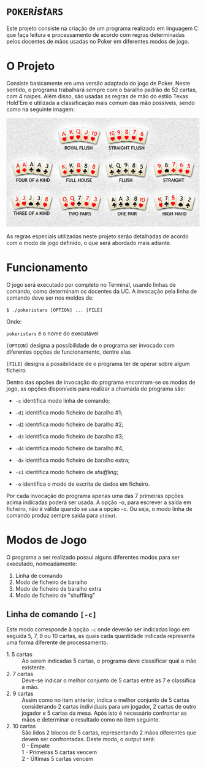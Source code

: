 # ```POKER```<i>ist</i>```ARS```

Este projeto consiste na criação de um programa realizado em linguagem C que faça leitura e processamento de acordo com regras determinadas pelos docentes de mãos usadas no Poker em diferentes modos de jogo.

# O Projeto

Consiste basicamente em uma versão adaptada do jogo de Poker. Neste sentido, o programa trabalhará sempre com o baralho padrão de 52 cartas, com 4 naipes. Além disso, são usadas as regras de mão do estilo Texas Hold'Em e utilizada a classificação mais comum das mão possíveis, sendo como na seguinte imagem:

![Classificação das Mãos](images/pokerhands.jpg)

As regras especiais utilizadas neste projeto serão detalhadas de acordo com o modo de jogo definido, o que será abordado mais adiante.

# Funcionamento

O jogo será executado por completo no Terminal, usando linhas de comando, como determinam os docentes da UC. A invocação pela linha de comando deve ser nos moldes de:

```$ ./pokeristars [OPTION] ... [FILE]```

Onde:

```pokeristars``` é o nome do executável

```[OPTION]``` designa a possibilidade de o programa ser invocado com diferentes opções de funcionamento, dentre elas

```[FILE]``` designa a possibilidade de o programa ter de operar sobre algum ficheiro

Dentro das opções de invocação do programa encontram-se os modos de jogo, as opções disponíveis para realizar a chamada do programa são:

- ```-c``` identifica modo linha de comando;

- ```-d1``` identifica modo ficheiro de baralho #1;

- ```-d2``` identifica modo ficheiro de baralho #2;

- ```-d3``` identifica modo ficheiro de baralho #3;

- ```-d4``` identifica modo ficheiro de baralho #4;

- ```-dx``` identifica modo ficheiro de baralho extra;

- ```-s1``` identifica modo ficheiro de <i>shuffling</i>;

- ```-o``` identifica o modo de escrita de dados em ficheiro.

Por cada invocação do programa apenas uma das 7 primeiras opções acima indicadas poderá ser usada. A opção -o, para escrever a saı́da em ficheiro, não é válida quando se usa a opção -c. Ou seja, o modo linha de comando produz sempre saı́da para ```stdout```.

# Modos de Jogo

O programa a ser realizado possui alguns diferentes modos para ser executado, nomeadamente:

1. Linha de comando
2. Modo de ficheiro de baralho
3. Modo de ficheiro de baralho extra
4. Modo de ficheiro de "shuffling"

## Linha de comando ```[-c]```

Este modo corresponde à opção ```-c``` onde deverão ser indicadas logo em seguida 5, 7, 9 ou 10 cartas, as quais cada quantidade indicada representa uma forma diferente de processamento.

<dl>
    <dt>1. 5 cartas</dt>
	<dd> Ao serem indicadas 5 cartas, o programa deve classificar qual a mão existente.
	</dd>
    <dt>2. 7 cartas</dt>
        <dd> Deve-se indicar o melhor conjunto de 5 cartas entre as 7 e classifica a mão.
	</dd>
    <dt>2. 9 cartas</dt>
        <dd> Assim como no item anterior, indica o melhor conjunto de 5 cartas considerando 2 cartas individuais para um jogador, 2 cartas de outro jogador e 5 cartas da mesa. Após isto é necessário confrontar as mãos e determinar o resultado como no item seguinte.
	</dd>
    <dt>2. 10 cartas</dt>
        <dd> São lidos 2 blocos de 5 cartas, representando 2 mãos diferentes que devem ser confrontadas. Deste modo, o output será:
		<dd>0 - Empate</dd>
		<dd>1 - Primeiras 5 cartas vencem</dd>
		<dd>2 - Últimas 5 cartas vencem</dd>
	</dd>
</dl>
